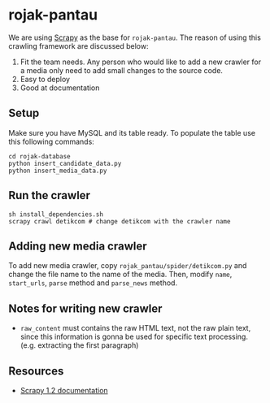 # rojak-pantau

We are using [Scrapy](https://doc.scrapy.org) as the base for `rojak-pantau`.
The reason of using this crawling framework are discussed below:

1. Fit the team needs. Any person who would like to add a new crawler for a media only need to add small changes to the source code.
2. Easy to deploy
3. Good at documentation

## Setup
Make sure you have MySQL and its table ready. To populate the table use this following commands:
```
cd rojak-database
python insert_candidate_data.py
python insert_media_data.py
```

## Run the crawler
```
sh install_dependencies.sh
scrapy crawl detikcom # change detikcom with the crawler name
```

## Adding new media crawler

To add new media crawler, copy `rojak_pantau/spider/detikcom.py`
and change the file name to the name of the media. Then, modify `name`, `start_urls`, `parse` method and `parse_news` method.

## Notes for writing new crawler

* `raw_content` must contains the raw HTML text, not the raw plain text, since this information is gonna be used for specific text processing. (e.g. extracting the first paragraph)

## Resources

* [Scrapy 1.2 documentation](https://doc.scrapy.org/en/latest/index.html)
